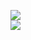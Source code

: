 [![](https://img.shields.io/badge/Made%20With-Github%20Spray-lightgrey.svg?style=for-the-badge&logo=github)](https://github.com/Annihil/github-spray#1730)  
[![](https://i.imgur.com/2DrTn0Z.gif)](https://github.com/Annihil/github-spray)